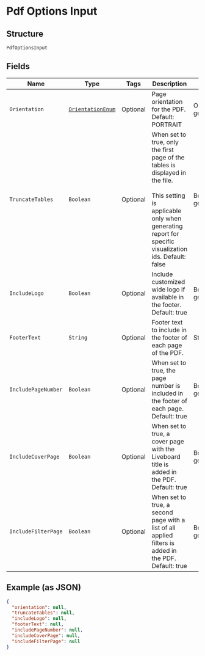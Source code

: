 
# Pdf Options Input

## Structure

`PdfOptionsInput`

## Fields

| Name | Type | Tags | Description | Getter | Setter |
|  --- | --- | --- | --- | --- | --- |
| `Orientation` | [`OrientationEnum`](../../doc/models/orientation-enum.md) | Optional | Page orientation for the PDF. Default: PORTRAIT | OrientationEnum getOrientation() | setOrientation(OrientationEnum orientation) |
| `TruncateTables` | `Boolean` | Optional | When set to true, only the first page of the tables is displayed in the file.<br><br>This setting is applicable only when generating report for specific visualization ids. Default: false | Boolean getTruncateTables() | setTruncateTables(Boolean truncateTables) |
| `IncludeLogo` | `Boolean` | Optional | Include customized wide logo if available in the footer. Default: true | Boolean getIncludeLogo() | setIncludeLogo(Boolean includeLogo) |
| `FooterText` | `String` | Optional | Footer text to include in the footer of each page of the PDF. | String getFooterText() | setFooterText(String footerText) |
| `IncludePageNumber` | `Boolean` | Optional | When set to true, the page number is included in the footer of each page. Default: true | Boolean getIncludePageNumber() | setIncludePageNumber(Boolean includePageNumber) |
| `IncludeCoverPage` | `Boolean` | Optional | When set to true, a cover page with the Liveboard title is added in the PDF. Default: true | Boolean getIncludeCoverPage() | setIncludeCoverPage(Boolean includeCoverPage) |
| `IncludeFilterPage` | `Boolean` | Optional | When set to true, a second page with a list of all applied filters is added in the PDF. Default: true | Boolean getIncludeFilterPage() | setIncludeFilterPage(Boolean includeFilterPage) |

## Example (as JSON)

```json
{
  "orientation": null,
  "truncateTables": null,
  "includeLogo": null,
  "footerText": null,
  "includePageNumber": null,
  "includeCoverPage": null,
  "includeFilterPage": null
}
```

